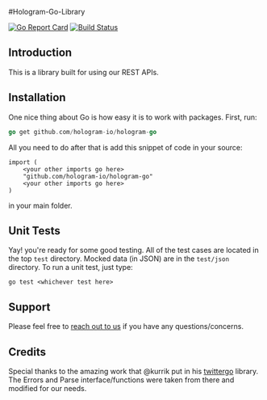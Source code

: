 #Hologram-Go-Library

[![Go Report Card](https://goreportcard.com/badge/github.com/hologram-io/hologram-go)](https://goreportcard.com/report/github.com/hologram-io/hologram-go)
[![Build Status](https://travis-ci.org/hologram-io/hologram-go.svg?branch=master)](https://travis-ci.org/hologram-io/hologram-go)

## Introduction
This is a library built for using our REST APIs.

## Installation

One nice thing about Go is how easy it is to work with packages.
First, run:

```go
go get github.com/hologram-io/hologram-go
```

All you need to do after that is add this snippet of code in your source:

```
import (
	<your other imports go here>
	"github.com/hologram-io/hologram-go"
	<your other imports go here>
)
```

in your main folder.

## Unit Tests
Yay! you're ready for some good testing. All of the test cases are located in the
top `test` directory. Mocked data (in JSON) are in the `test/json` directory. To run a unit test,
just type:

```
go test <whichever test here>
```

## Support
Please feel free to [reach out to us](https://hologram.io/) if you have any questions/concerns.

## Credits
Special thanks to the amazing work that @kurrik put in his
[twittergo](https://github.com/kurrik/roomanna/) library. The Errors and Parse
interface/functions were taken from there and modified for our needs.
